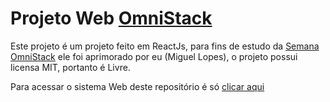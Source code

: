 #  Projeto Web [OmniStack](https://rocketseat.com.br/week-10/aulas/)

Este projeto é um projeto feito em ReactJs, para fins de estudo da [Semana OmniStack](https://rocketseat.com.br/week-10/aulas/) ele foi aprimorado por eu (Miguel Lopes), o projeto possui licensa MIT, portanto é Livre.

Para acessar o sistema Web deste repositório é só [clicar aqui](https://devbusca.herokuapp.com/)
